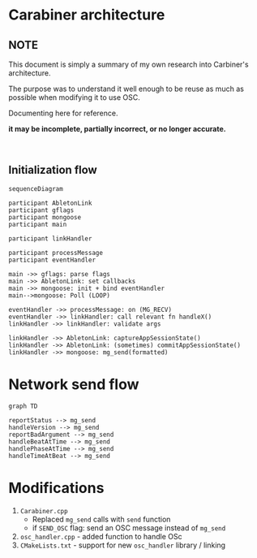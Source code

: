 # Carabiner architecture


## NOTE

This document is simply a summary of my own research into Carbiner's architecture.

The purpose was to understand it well enough to be reuse as much as possible when modifying it to use OSC.

Documenting here for reference.

**it may be incomplete, partially incorrect, or no longer accurate.**

<br>

## Initialization flow

```mermaid
sequenceDiagram

participant AbletonLink
participant gflags
participant mongoose
participant main

participant linkHandler

participant processMessage
participant eventHandler

main ->> gflags: parse flags
main ->> AbletonLink: set callbacks
main ->> mongoose: init + bind eventHandler
main-->mongoose: Poll (LOOP)

eventHandler ->> processMessage: on (MG_RECV)
eventHandler ->> linkHandler: call relevant fn handleX()
linkHandler ->> linkHandler: validate args

linkHandler ->> AbletonLink: captureAppSessionState()
linkHandler ->> AbletonLink: (sometimes) commitAppSessionState()
linkHandler ->> mongoose: mg_send(formatted)
```

# Network send flow
```mermaid
graph TD

reportStatus --> mg_send
handleVersion --> mg_send
reportBadArgument --> mg_send
handleBeatAtTime --> mg_send
handlePhaseAtTime --> mg_send
handleTimeAtBeat --> mg_send

```


# Modifications
1. `Carabiner.cpp`
    * Replaced `mg_send` calls with `send` function
    * if `SEND_OSC` flag: send an OSC message instead of `mg_send`
2. `osc_handler.cpp` - added function to handle OSc
3. `CMakeLists.txt` - support for new `osc_handler` library / linking